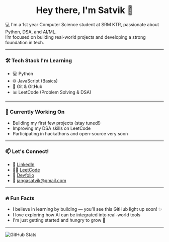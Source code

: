 <h1 align="center">Hey there, I'm Satvik 👋</h1>

💻 I'm a 1st year Computer Science student at SRM KTR, passionate about Python, DSA, and AI/ML.  
I’m focused on building real-world projects and developing a strong foundation in tech.

---

### 🛠️ Tech Stack I'm Learning
- 💻 Python
- 🌐 JavaScript (Basics)
- 🔧 Git & GitHub
- 📊 LeetCode (Problem Solving & DSA)

---

### 🌱 Currently Working On
- Building my first few projects (stay tuned!)
- Improving my DSA skills on LeetCode
- Participating in hackathons and open-source very soon

---

### 📫 Let's Connect!
- 📍 [LinkedIn](https://www.linkedin.com/in/satvik-shashank-janga-82b530318)
- 👨‍💻 [LeetCode](https://leetcode.com/u/Satvik_Janga/)
- 🚀 [Devfolio](https://devfolio.co/@Satvik_Shashank)
- 📧 jangasatvik@gmail.com

---

### 🔥 Fun Facts
- I believe in learning by building — you’ll see this GitHub light up soon! ✨
- I love exploring how AI can be integrated into real-world tools
- I'm just getting started and hungry to grow 🚀

---

![GitHub Stats](https://github-readme-stats.vercel.app/api?username=Satvik-Shashank&show_icons=true&theme=tokyonight)

<!-- Optional:
![Top Langs](https://github-readme-stats.vercel.app/api/top-langs/?username=Satvik-Shashank&layout=compact&theme=tokyonight)
-->

